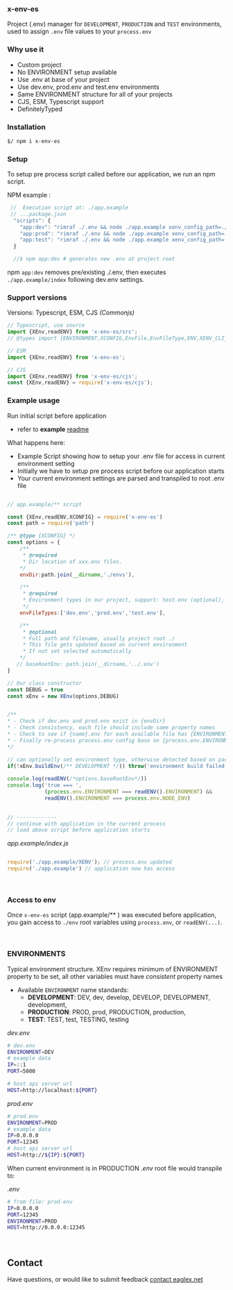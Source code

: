 ### x-env-es
Project (.env) manager for `DEVELOPMENT`, `PRODUCTION` and  `TEST` environments, used to assign `.env` file values to your `process.env`


### Why use it

- Custom project
- No ENVIRONMENT setup available
- Use .env at base of your project
- Use dev.env, prod.env and test.env environments
- Same ENVIRONMENT structure for all of your projects
- CJS, ESM, Typescript support
- DefinitelyTyped

### Installation

```sh
$/ npm i x-env-es
```

### Setup
To setup pre process script called before our application, we run an npm script.

NPM example :
```js
 //  Execution script at: ./app.example
 // ...package.json
  "scripts": {
    "app:dev": "rimraf ./.env && node ./app.example xenv_config_path=./app.example/XENV/dev.env",
    "app:prod": "rimraf ./.env && node ./app.example xenv_config_path=./app.example/XENV/prod.env",
    "app:test": "rimraf ./.env && node ./app.example xenv_config_path=./app.example/XENV/test.env",
  }

  //$ npm app:dev # generates new .env at project root
```
npm `app:dev` removes pre/existing ./.env, then executes `./app.example/index` following dev.env settings.



### Support versions 

Versions: Typescript, ESM, CJS _(Commonjs)_

```js
// Typescript, use source
import {XEnv,readENV} from 'x-env-es/src';
// @types import {ENVIRONMENT,XCONFIG,EnvFile,EnvFileType,ENV,XENV_CLI_ARGS} from 'x-env-es/src';

// ESM
import {XEnv,readENV} from 'x-env-es';

// CJS
import {XEnv,readENV} from 'x-env-es/cjs';
const {XEnv,readENV} = require('x-env-es/cjs');

```


### Example usage
Run initial script before application

- refer to **example** [readme](https://github.com/anonym101/x-env/blob/master/app.example/readme.md)



What happens here:

* Example Script showing how to setup your .env file for access in current environment setting
* Initially we have to setup pre process script before our application starts  
* Your current environment settings are parsed and transpiled to root .env file


```js

// app.example/** script

const {XEnv,readENV,XCONFIG} = require('x-env-es')
const path = require('path')

/** @type {XCONFIG} */
const options = {
    /** 
     * @required 
     * Dir location of xxx.env files. 
    */
    envDir:path.join(__dirname,'./envs'),

    /** 
     * @required
     * Environment types in our project, support: test.env (optional), dev.env (required), prod.env (required), with consistent property names, and at least {ENVIRONMENT} set
     */
    envFileTypes:['dev.env','prod.env','test.env'],

    /** 
     * @optional
     * Full path and filename, usually project root ./
     * This file gets updated based on current environment  
     * If not set selected automatically
    */
   // baseRootEnv: path.join(__dirname,'../.env')
}

// Our class constructor
const DEBUG = true
const xEnv = new XEnv(options,DEBUG)


/** 
* - Check if dev.env and prod.env exist in {envDir} 
* - Check consistency, each file should include same property names
* - Check to see if {name}.env for each available file has {ENVIRONMENT} set, and compares with process.env.ENVIRONMENT
* - Finally re-process process.env config base on {process.env.ENVIRONMENT} file selection
*/

// can optionally set environment type, otherwise detected based on package.json script setting
if(!xEnv.buildEnv(/** DEVELOPMENT */)) throw('environment build failed')
 
console.log(readENV(/*options.baseRootEnv*/))
console.log('true === ',
            (process.env.ENVIRONMENT === readENV().ENVIRONMENT) && 
            readENV().ENVIRONMENT === process.env.NODE_ENV)
       

// -------------
// continue with application in the current process
// load above script before application starts

``` 



*app.example/index.js*
```js

require('./app.example/XENV'); // process.env updated
require('./app.example') // application now has access

```

&nbsp;


### Access to env
Once `x-env-es` script (app.example/** ) was executed before application, you gain access to `./env`
root variables using `process.env`, or `readENV(...)`.

&nbsp;

### ENVIRONMENTS
Typical environment structure.
XEnv requires minimum of ENVIRONMENT property to be set, all other variables must have *consistent* property names

* Available `ENVIRONMENT` name standards:
  * **DEVELOPMENT**: DEV, dev, develop, DEVELOP, DEVELOPMENT, development,
  * **PRODUCTION**: PROD, prod, PRODUCTION, production,
  * **TEST**: TEST, test, TESTING, testing


*dev.env*
```sh
# dev.env
ENVIRONMENT=DEV
# example data
IP=::1
PORT=5000

# host api server url
HOST=http://localhost:${PORT}
```


*prod.env*
```sh
# prod.env
ENVIRONMENT=PROD
# example data
IP=0.0.0.0
PORT=12345
# host api server url
HOST=http://${IP}:${PORT}
```


When current environment is in PRODUCTION *.env* root file would transpile to:

*.env*
```sh
# from file: prod.env
IP=0.0.0.0
PORT=12345
ENVIRONMENT=PROD
HOST=http://0.0.0.0:12345
```



&nbsp;



## Contact
Have questions, or would like to submit feedback [contact eaglex.net](https://eaglex.net/app/contact?product=x-env-es)



